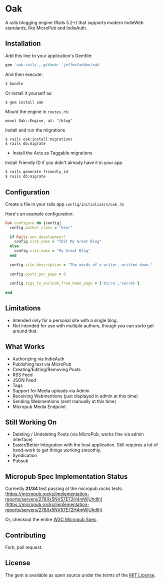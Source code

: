# Oak
A rails blogging engine (Rails 5.2+) that supports modern IndieWeb standards, like MicroPub and IndieAuth.


## Installation
Add this line to your application's Gemfile:

```ruby
gem 'oak-rails', github: 'jeffmcfadden/oak'
```

And then execute:
```bash
$ bundle
```

Or install it yourself as:
```bash
$ gem install oak
```

Mount the engine in `routes.rb`:

    mount Oak::Engine, at: "/blog"

Install and run the migrations

    $ rails oak:install:migrations
    $ rails db:migrate

* Install the Acts as Taggable migrations

Install Friendly ID if you didn't already have it in your app

```bash
$ rails generate friendly_id
$ rails db:migrate
```

## Configuration

Create a file in your rails app `config/initializers/oak.rb`

Here's an example configuration:

```ruby
Oak.configure do |config|
  config.author_class = "User"
  
  if Rails.env.development?
    config.site_name = "TEST My Great Blog"
  else
    config.site_name = "My Great Blog"
  end
  
  config.site_description = "The words of a writer, written down."
  
  config.posts_per_page = 8
  
  config.tags_to_exclude_from_home_page = ['micro','secret']
  
end
```

## Limitations

* Intended only for a personal site with a single blog.
* Not intended for use with multiple authors, though you can _sorta_ get around that.

## What Works

* Authorizing via IndieAuth
* Publishing text via MicroPub
* Creating/Editing/Removing Posts
* RSS Feed
* JSON Feed
* Tags
* Support for Media uploads via Admin
* Receiving Webmentions (just displayed in admin at this time)
* Sending Webmentions (sent manually at this time)
* Micropub Media Endpoint

## Still Working On

* Deleting / Undeleting Posts (via MicroPub, works fine via admin interface)
* Easier/Better Integration with the host application. Still requires a lot of hand-work to get things working smoothly.
* Syndication
* Pubsub

## Micropub Spec Implementation Status

Currently **21/34** test passing at the micropub.rocks tests: [https://micropub.rocks/implementation-reports/servers/278/Ix5NV57E72H4mWjUhdIh](https://micropub.rocks/implementation-reports/servers/278/Ix5NV57E72H4mWjUhdIh)

Or, checkout the entire [W3C Micropub Spec](https://www.w3.org/TR/micropub/#feature-li-1).

## Contributing
Fork, pull request.

## License
The gem is available as open source under the terms of the [MIT License](https://opensource.org/licenses/MIT).

